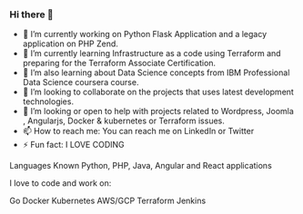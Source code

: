 ### Hi there 👋

- 🔭 I’m currently working on Python Flask Application and a legacy application on PHP Zend.
- 🌱 I’m currently learning Infrastructure as a code using Terraform and preparing for the Terraform Associate Certification. 
- 🌱 I’m also learning about Data Science concepts from IBM Professional Data Science coursera course. 
- 👯 I’m looking to collaborate on the projects that uses latest development technologies.
- 🤔 I’m looking or open to help with projects related to Wordpress, Joomla , Angularjs, Docker & kubernetes or Terraform issues. 
- 📫 How to reach me: You can reach me on LinkedIn or Twitter  
- ⚡ Fun fact:  I LOVE CODING 

Languages Known
Python, PHP, Java, Angular and React applications

I love to code and work on:

Go
Docker
Kubernetes
AWS/GCP
Terraform 
Jenkins
<!--
**devadiga-navya/devadiga-navya** is a ✨ _special_ ✨ repository because its `README.md` (this file) appears on your GitHub profile.
 
Here are some ideas to get you started:

- 🔭 I’m currently working on ...
- 🌱 I’m currently learning ...
- 👯 I’m looking to collaborate on ...
- 🤔 I’m looking for help with ...
- 💬 Ask me about ...
- 📫 How to reach me: ...
- 😄 Pronouns: ...
- ⚡ Fun fact: ...
-->
